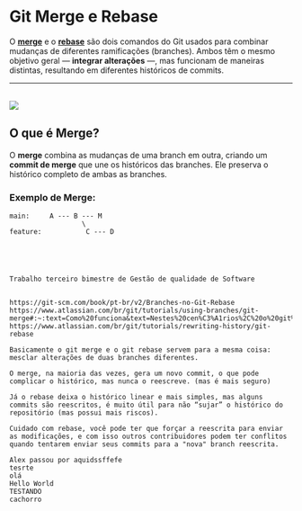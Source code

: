 # Git Merge e Rebase

O [**merge**](https://git-scm.com/docs/git-merge) e o [**rebase**](https://git-scm.com/docs/git-rebase) são dois comandos do Git usados para combinar mudanças de diferentes ramificações (branches). Ambos têm o mesmo objetivo geral — **integrar alterações** —, mas funcionam de maneiras distintas, resultando em diferentes históricos de commits.

---
<br>

 <a href="https://github.com/jose-alexx">
    <img align="center" src="https://raw.githubusercontent.com/gist/jose-alexx/46db7915f5fcea4e0a93a27e3879dbff/raw/2e041a4a617fc224827786d5a57d11dd49391af7/apresentacao-merge-rebase.svg">
  </a> 

## **O que é Merge?**

O **merge** combina as mudanças de uma branch em outra, criando um **commit de merge** que une os históricos das branches. Ele preserva o histórico completo de ambas as branches.

### Exemplo de Merge:
```plaintext
main:     A --- B --- M
                  \     
feature:           C --- D





Trabalho terceiro bimestre de Gestão de qualidade de Software


https://git-scm.com/book/pt-br/v2/Branches-no-Git-Rebase
https://www.atlassian.com/br/git/tutorials/using-branches/git-merge#:~:text=Como%20funciona&text=Nestes%20cen%C3%A1rios%2C%20o%20git%20merge,sequ%C3%AAncia%20de%20merge%20commit%20enfileirada.
https://www.atlassian.com/br/git/tutorials/rewriting-history/git-rebase

Basicamente o git merge e o git rebase servem para a mesma coisa: mesclar alterações de duas branches diferentes.

O merge, na maioria das vezes, gera um novo commit, o que pode complicar o histórico, mas nunca o reescreve. (mas é mais seguro)

Já o rebase deixa o histórico linear e mais simples, mas alguns commits são reescritos, é muito útil para não “sujar” o histórico do repositório (mas possui mais riscos).

Cuidado com rebase, você pode ter que forçar a reescrita para enviar as modificações, e com isso outros contribuidores podem ter conflitos quando tentarem enviar seus commits para a "nova" branch reescrita.

Alex passou por aquidssffefe
tesrte
olá
Hello World
TESTANDO
cachorro